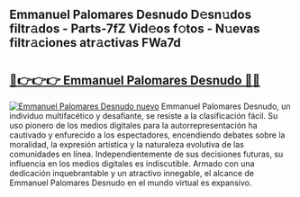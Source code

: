 ## Emmanuel Palomares Desnudo D𝚎sn𝚞dos filtr𝚊dos - Parts-7fZ Vid𝚎os f𝚘tos - N𝚞evas filtr𝚊ciones atr𝚊ctivas FWa7d

# <h2><a href="http://mbdaja.tromn.icu/?c=Emmanuel+Palomares+Desnudo">🔗👉👉👉 Emmanuel Palomares Desnudo 🔗🔗</a></h2>

[![Emmanuel Palomares Desnudo nuevo](https://i.imgur.com/pEAQMta.gif)](http://mbdaja.tromn.icu/?c=Emmanuel+Palomares+Desnudo)
Emmanuel Palomares Desnudo, un individuo multifacético y desafiante, se resiste a la clasificación fácil. Su uso pionero de los medios digitales para la autorrepresentación ha cautivado y enfurecido a los espectadores, encendiendo debates sobre la moralidad, la expresión artística y la naturaleza evolutiva de las comunidades en línea. Independientemente de sus decisiones futuras, su influencia en los medios digitales es indiscutible. Armado con una dedicación inquebrantable y un atractivo innegable, el alcance de Emmanuel Palomares Desnudo en el mundo virtual es expansivo.

